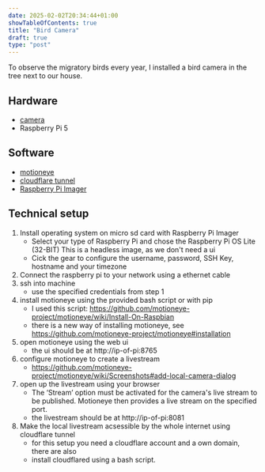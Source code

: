 ```yaml
---
date: 2025-02-02T20:34:44+01:00
showTableOfContents: true
title: "Bird Camera"
draft: true
type: "post"
---
```


To observe the migratory birds every year, I installed a bird camera in the tree next to our house.

## Hardware

* [camera](https://electreeks.de/startseite/2-raspberry-pi-kamera-175-super-weitwinkelobjektiv-automatik-infrarot-sperrfilter-full-hd-mit-infrarot-leds)
* Raspberry Pi 5

## Software

* [motioneye](https://github.com/motioneye-project/motioneye)
* [cloudflare tunnel](https://developers.cloudflare.com/cloudflare-one/connections/connect-networks/)
* [Raspberry Pi Imager](https://www.raspberrypi.com/software/)

## Technical setup

1. Install operating system on micro sd card with Raspberry Pi Imager
    - Select your type of Raspberry Pi and chose the Raspberry Pi OS Lite (32-BIT) This is a headless image, as we don't need a ui
    - Cick the gear to configure the username, password, SSH Key, hostname and your timezone
2. Connect the raspberry pi to your network using a ethernet cable
3. ssh into machine
    - use the specified credentials from step 1
4. install motioneye using the provided bash script or with pip
    - I used this script: https://github.com/motioneye-project/motioneye/wiki/Install-On-Raspbian
    - there is a new way of installing motioneye, see https://github.com/motioneye-project/motioneye#installation
5. open motioneye using the web ui
    - the ui should be at http://ip-of-pi:8765
6. configure motioneye to create a livestream
    - https://github.com/motioneye-project/motioneye/wiki/Screenshots#add-local-camera-dialog
7. open up the livestream using your browser
    - The ‘Stream’ option must be activated for the camera's live stream to be published. Motioneye then provides a live stream on the specified port.
    - the livestream should be at http://ip-of-pi:8081
8. Make the local livestream acsessible by the whole internet using cloudflare tunnel
    - for this setup you need a cloudflare account and a own domain, there are also
    - install cloudflared using a bash script.